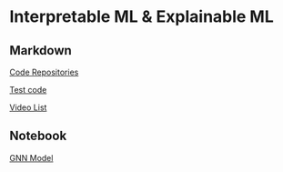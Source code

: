 # Interpretable ML & Explainable ML
## Markdown
[Code Repositories](./Code%20repositories.md)

[Test code](./Test%20code.md)

[Video List](./Video%20List.md)
## Notebook
[GNN Model](./GNN%20Model.ipynb)


